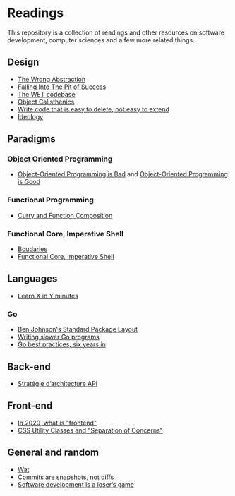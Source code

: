 # Readings

This repository is a collection of readings and other resources on software development, computer sciences and a few more related things.

## Design

- [The Wrong Abstraction](https://sandimetz.com/blog/2016/1/20/the-wrong-abstraction)
- [Falling Into The Pit of Success](https://blog.codinghorror.com/falling-into-the-pit-of-success/)
- [The WET codebase](https://www.deconstructconf.com/2019/dan-abramov-the-wet-codebase)
- [Object Calisthenics](https://williamdurand.fr/2013/06/03/object-calisthenics/)
- [Write code that is easy to delete, not easy to extend](https://programmingisterrible.com/post/139222674273/how-to-write-disposable-code-in-large-systems)
- [Ideology](https://www.destroyallsoftware.com/talks/ideology)

## Paradigms

### Object Oriented Programming

- [Object-Oriented Programming is Bad](https://www.youtube.com/watch?v=QM1iUe6IofM) and [Object-Oriented Programming is Good](https://www.youtube.com/watch?v=0iyB0_qPvWk)

### Functional Programming

- [Curry and Function Composition](https://medium.com/javascript-scene/curry-and-function-composition-2c208d774983)

### Functional Core, Imperative Shell

- [Boudaries](https://www.destroyallsoftware.com/talks/boundaries)
- [Functional Core, Imperative Shell](https://www.destroyallsoftware.com/screencasts/catalog/functional-core-imperative-shell)

## Languages

- [Learn X in Y minutes](https://learnxinyminutes.com/)

### Go

- [Ben Johnson's Standard Package Layout](https://medium.com/@benbjohnson/standard-package-layout-7cdbc8391fc1)
- [Writing slower Go programs](https://bitfieldconsulting.com/golang/slower)
- [Go best practices, six years in](https://peter.bourgon.org/go-best-practices-2016/)

## Back-end

- [Stratégie d’architecture API](https://blog.octo.com/strategie-d-architecture-api/)

## Front-end

- [In 2020, what is "frontend"](https://swizec.com/blog/in-2020-what-is-frontend/)
- [CSS Utility Classes and "Separation of Concerns"](https://adamwathan.me/css-utility-classes-and-separation-of-concerns/)

## General and random

- [Wat](https://www.destroyallsoftware.com/talks/wat)
- [Commits are snapshots, not diffs](https://github.blog/2020-12-17-commits-are-snapshots-not-diffs/)
- [Software development is a loser’s game](https://thehosk.medium.com/software-development-is-a-losers-game-fc68bb30d7eb)
